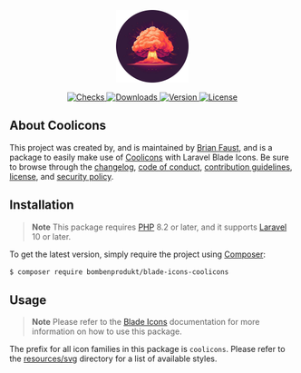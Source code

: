 <p align="center">
    <a href="https://bombenprodukt.com" target="_blank">
        <img src="https://raw.githubusercontent.com/BombenProdukt/assets/main/logo-text.svg" width="128" alt="BombenProdukt Logo" />
    </a>
</p>

<p align="center">
    <a href="https://github.com/faustbrian/blade-icons-coolicons/actions">
        <img src="https://badge.sh/github/check-runs/BombenProdukt/blade-icons-coolicons" alt="Checks" />
    </a>
    <a href="https://packagist.org/packages/bombenprodukt/blade-icons-coolicons">
        <img src="https://badge.sh/packagist/downloads/BombenProdukt/blade-icons-coolicons" alt="Downloads" />
    </a>
    <a href="https://packagist.org/packages/bombenprodukt/blade-icons-coolicons">
        <img src="https://badge.sh/packagist/version/BombenProdukt/blade-icons-coolicons" alt="Version" />
    </a>
    <a href="https://packagist.org/packages/bombenprodukt/blade-icons-coolicons">
        <img src="https://badge.sh/packagist/license/BombenProdukt/blade-icons-coolicons" alt="License" />
    </a>
</p>

## About Coolicons

This project was created by, and is maintained by [Brian Faust](https://github.com/faustbrian), and is a package to easily make use of [Coolicons](https://github.com/krystonschwarze/coolicons) with Laravel Blade Icons. Be sure to browse through the [changelog](CHANGELOG.md), [code of conduct](.github/CODE_OF_CONDUCT.md), [contribution guidelines](.github/CONTRIBUTING.md), [license](LICENSE), and [security policy](.github/SECURITY.md).

## Installation

> **Note**
> This package requires [PHP](https://www.php.net/) 8.2 or later, and it supports [Laravel](https://laravel.com/) 10 or later.

To get the latest version, simply require the project using [Composer](https://getcomposer.org/):

```bash
$ composer require bombenprodukt/blade-icons-coolicons
```

## Usage

> **Note**
> Please refer to the [Blade Icons](https://github.com/faustbrian/blade-icons) documentation for more information on how to use this package.

The prefix for all icon families in this package is `coolicons`. Please refer to the [resources/svg](/resources/svg) directory for a list of available styles.
